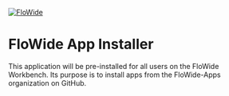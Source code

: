 [![FloWide](https://flowide.net/wp-content/uploads/2022/06/fw-logo.svg "Go to FloWide webpage")](https://flowide.net)

# FloWide App Installer


This application will be pre-installed for all users on the FloWide Workbench. Its purpose is to install apps from the FloWide-Apps organization on GitHub.
